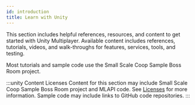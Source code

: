 ```yaml
---
id: introduction
title: Learn with Unity
---
```


This section includes helpful references, resources, and content to get started with Unity Multiplayer. Available content includes references, tutorials, videos, and walk-throughs for features, services, tools, and testing.

Most tutorials and sample code use the Small Scale Coop Sample Boss Room project.

:::unity Content Licenses
Content for this section may include Small Scale Coop Sample Boss Room project and MLAPI code. See [Licenses](../license.md) for more information. Sample code may include links to GitHub code repositories.
:::